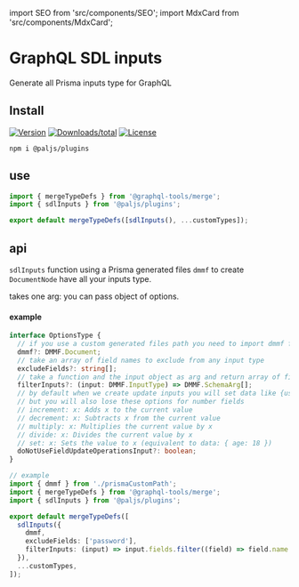 import SEO from 'src/components/SEO';
import MdxCard from 'src/components/MdxCard';

<SEO title="Prisma GraphQL inputs type generator" description="Generate all Prisma inputs type for GraphQL" />

<MdxCard>

# GraphQL SDL inputs

Generate all Prisma inputs type for GraphQL

## Install

[![Version](https://img.shields.io/npm/v/@paljs/plugins.svg)](https://npmjs.org/package/@paljs/plugins)
[![Downloads/total](https://img.shields.io/npm/dt/@paljs/plugins.svg)](https://npmjs.org/package/@paljs/plugins)
[![License](https://img.shields.io/npm/l/@paljs/plugins.svg)](https://paljs.com/)

```shell
npm i @paljs/plugins
```

## use

```js
import { mergeTypeDefs } from '@graphql-tools/merge';
import { sdlInputs } from '@paljs/plugins';

export default mergeTypeDefs([sdlInputs(), ...customTypes]);
```

## api

`sdlInputs` function using a Prisma generated files `dmmf` to create `DocumentNode` have all your inputs type.

takes one arg: you can pass object of options.

#### example

```ts
interface OptionsType {
  // if you use a custom generated files path you need to import dmmf from this path and send to our function through this option.
  dmmf?: DMMF.Document;
  // take an array of field names to exclude from any input type
  excludeFields?: string[];
  // take a function and the input object as arg and return array of fields you want to generate
  filterInputs?: (input: DMMF.InputType) => DMMF.SchemaArg[];
  // by default when we create update inputs you will set data like {username: {set: "Ahmed"}} by making this option true you will be able to use it like {username: "Ahmed"} without set.
  // but you will also lose these options for number fields
  // increment: x: Adds x to the current value
  // decrement: x: Subtracts x from the current value
  // multiply: x: Multiplies the current value by x
  // divide: x: Divides the current value by x
  // set: x: Sets the value to x (equivalent to data: { age: 18 })
  doNotUseFieldUpdateOperationsInput?: boolean;
}

// example
import { dmmf } from './prismaCustomPath';
import { mergeTypeDefs } from '@graphql-tools/merge';
import { sdlInputs } from '@paljs/plugins';

export default mergeTypeDefs([
  sdlInputs({
    dmmf,
    excludeFields: ['password'],
    filterInputs: (input) => input.fields.filter((field) => field.name !== 'passowrd'),
  }),
  ...customTypes,
]);
```

</MdxCard>

